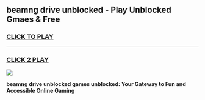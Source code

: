 
## beamng drive unblocked - Play Unblocked Gmaes & Free
<h3>
<a href="https://news.freeplayer.one?title=beamng_drive_unblocked&ref=16F">CLICK TO PLAY</a></h3>
<hr>

<h3>
<a href="https://news.freeplayer.one?title=beamng_drive_unblocked&ref=16F">CLICK 2 PLAY</a>
  
</h3>

<a href="https://news.freeplayer.one?title=beamng_drive_unblocked&ref=16F/"><img src="https://clearcache.store/games.png"></a>


**beamng drive unblocked games unblocked: Your Gateway to Fun and Accessible Online Gaming**
